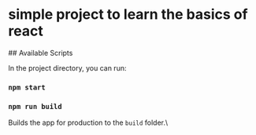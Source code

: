 
<h1>simple project to learn the basics of react </h1>
## Available Scripts

In the project directory, you can run:

### `npm start`

### `npm run build`

Builds the app for production to the `build` folder.\

